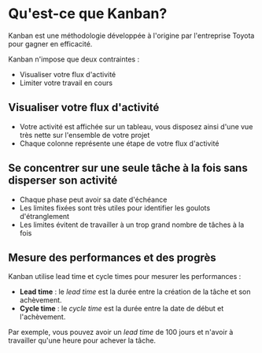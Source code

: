 Qu'est-ce que Kanban?
===============


Kanban est une méthodologie développée à l'origine par l'entreprise Toyota pour gagner en efficacité.

Kanban n'impose que deux contraintes :

- Visualiser votre flux d'activité
- Limiter votre travail en cours

Visualiser votre flux d'activité
-----------------------

- Votre activité est affichée sur un tableau, vous disposez ainsi d'une vue très nette sur l'ensemble de votre projet
- Chaque colonne représente une étape de votre flux d'activité

Se concentrer sur une seule tâche à la fois sans disperser son activité
----------------------------------

- Chaque phase peut avoir sa date d'échéance
- Les limites fixées sont très utiles pour identifier les goulots d'étranglement
- Les limites évitent de travailler à un trop grand nombre de tâches à la fois

Mesure des performances et des progrès
-----------------------------------

Kanban utilise lead time et cycle times pour mesurer les performances :

- **Lead time** : le *lead time* est la durée entre la création de la tâche et son achèvement.
- **Cycle time** : le *cycle time* est la durée entre la date de début et l'achèvement.

Par exemple, vous pouvez avoir un *lead time* de 100 jours et n'avoir à travailler qu'une heure pour achever la tâche.

